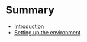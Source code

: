 # Summary

* [Introduction](README.md)
* [Setting up the environment](setting-up-the-environment.md)

